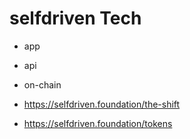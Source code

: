 # selfdriven Tech

- app
- api
- on-chain

- https://selfdriven.foundation/the-shift
- https://selfdriven.foundation/tokens
